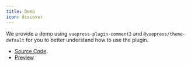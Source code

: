 ```yaml
---
title: Demo
icon: discover
---
```


We provide a demo using `vuepress-plugin-comment2` and `@vuepress/theme-default` for you to better understand how to use the plugin.

- [Source Code](https://github.com/vuepress-theme-hope/vuepress-theme-hope/tree/main/demo/comment2/).
- [Preview](https://plugin-comment2-demo.vuejs.press)
